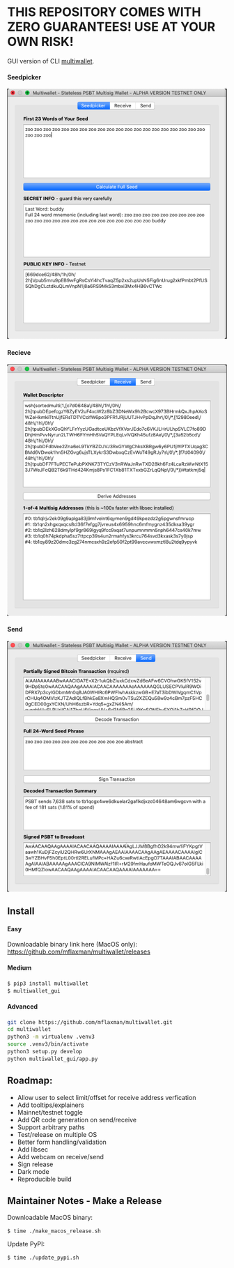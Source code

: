 # THIS REPOSITORY COMES WITH ZERO GUARANTEES! USE AT YOUR OWN RISK!

GUI version of CLI [multiwallet](https://twitter.com/mflaxman/status/1321503036724989952).

#### Seedpicker
![](https://raw.githubusercontent.com/mflaxman/multiwallet/main/images/seedpicker.png)

#### Recieve
![](https://raw.githubusercontent.com/mflaxman/multiwallet/main/images/receive.png)

#### Send
![](https://raw.githubusercontent.com/mflaxman/multiwallet/main/images/send.png)

## Install

#### Easy
Downloadable binary link here (MacOS only): 
<https://github.com/mflaxman/multiwallet/releases>

#### Medium
```bash
$ pip3 install multiwallet
$ multiwallet_gui
```

#### Advanced
```bash
git clone https://github.com/mflaxman/multiwallet.git
cd multiwallet
python3 -m virtualenv .venv3
source .venv3/bin/activate
python3 setup.py develop
python multiwallet_gui/app.py 
```

## Roadmap:
* Allow user to select limit/offset for receive address verfication
* Add tooltips/explainers
* Mainnet/testnet toggle
* Add QR code generation on send/receive
* Support arbitrary paths
* Test/release on multiple OS
* Better form handling/validation
* Add libsec
* Add webcam on receive/send
* Sign release
* Dark mode
* Reproducible build

## Maintainer Notes - Make a Release

Downloadable MacOS binary:
```
$ time ./make_macos_release.sh 
```

Update PyPI:
```
$ time ./update_pypi.sh
```

